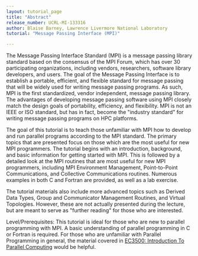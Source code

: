 ```yaml
---
layout: tutorial_page
title: "Abstract"
release_number: UCRL-MI-133316
author: Blaise Barney, Lawrence Livermore National Laboratory
tutorial: "Message Passing Interface (MPI)"

---
```


The Message Passing Interface Standard (MPI) is a message passing library standard based on the consensus of the MPI Forum, which has over 30 participating organizations, including vendors, researchers, software library developers, and users. The goal of the Message Passing Interface is to establish a portable, efficient, and flexible standard for message passing that will be widely used for writing message passing programs. As such, MPI is the first standardized, vendor independent, message passing library. The advantages of developing message passing software using MPI closely match the design goals of portability, efficiency, and flexibility. MPI is not an IEEE or ISO standard, but has in fact, become the "industry standard" for writing message passing programs on HPC platforms.

The goal of this tutorial is to teach those unfamiliar with MPI how to develop and run parallel programs according to the MPI standard. The primary topics that are presented focus on those which are the most useful for new MPI programmers. The tutorial begins with an introduction, background, and basic information for getting started with MPI. This is followed by a detailed look at the MPI routines that are most useful for new MPI programmers, including MPI Environment Management, Point-to-Point Communications, and Collective Communications routines. Numerous examples in both C and Fortran are provided, as well as a lab exercise.

The tutorial materials also include more advanced topics such as Derived Data Types, Group and Communicator Management Routines, and Virtual Topologies. However, these are not actually presented during the lecture, but are meant to serve as "further reading" for those who are interested.

Level/Prerequisites: This tutorial is ideal for those who are new to parallel programming with MPI. A basic understanding of parallel programming in C or Fortran is required. For those who are unfamiliar with Parallel Programming in general, the material covered in [EC3500: Introduction To Parallel Computing](https://hpc.llnl.gov/training/tutorials/introduction-parallel-computing-tutorial) would be helpful.
